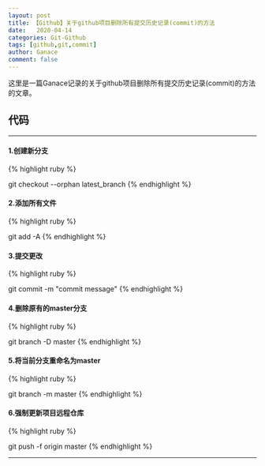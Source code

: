 ```yaml
---
layout: post
title: 【Github】关于github项目删除所有提交历史记录(commit)的方法
date:   2020-04-14
categories: Git-Github
tags: [github,git,commit]
author: Ganace
comment: false
---
```


这里是一篇Ganace记录的关于github项目删除所有提交历史记录(commit)的方法的文章。


## 代码

---

####  1.创建新分支
{% highlight ruby %}

git checkout --orphan latest_branch
{% endhighlight %}

####  2.添加所有文件
{% highlight ruby %}

git add -A
{% endhighlight %}

####  3.提交更改
{% highlight ruby %}

git commit -m "commit message"
{% endhighlight %}

####  4.删除原有的master分支
{% highlight ruby %}

git branch -D master
{% endhighlight %}

####  5.将当前分支重命名为master
{% highlight ruby %}

git branch -m master
{% endhighlight %}

####  6.强制更新项目远程仓库
{% highlight ruby %}

git push -f origin master
{% endhighlight %}

---

